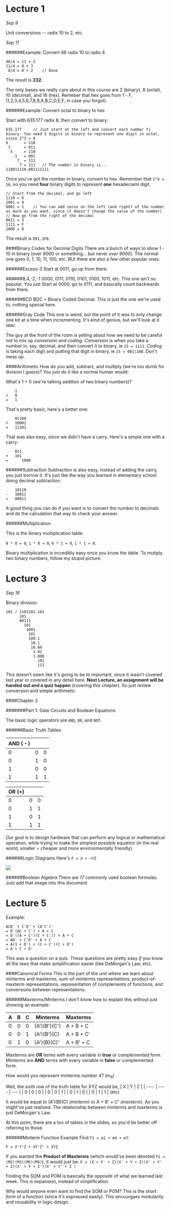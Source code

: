 Lecture 1
=========

*Sep 9*

Unit conversions -- radix 10 to 2, etc.

*Sep 11*

######Example: Convert 46 radix 10 to radix 4
```
46/4 = 11 + 2
11/4 = 8 + 3
 8/4 = 0 + 2	// Done
```

The result is **232**.

The only bases we really care about in this course are 2 (binary), 8 (octal), 10 (decimal), and 16 (hex). Remeber that hex goes from 1 - F, (1,2,3,4,5,6,7,8,9,A,B,C,D,E,F, in case you forgot).

######Example: Convert octal to binary to hex

Start with 635.177 radix 8, then convert to binary:
```
635.177		// Just start at the left and convert each number ti binary. You need 3 digits in binary to represent one digit in octal, since 2^3 = 8
6       = 110
 3      = 011
  5     = 110
   .1   = 001
     7  = 111
      7 = 111	// The number in binary is...
110011110.001111111
```
Once you've got the number in binary, convert to hex. Remember that `2^4 = 16`, so you need **four** binary digits to represent **one** hexadeciaml digit. 
```
// Start from the decimal, and go left
1110 = D
1001 = 9
0001 = 1	// You can add zeros on the left (and right) of the number as much as you want, since it doesn't change the value of the number)
// Now go from the right of the decimal
0011 = 3
1111 = F
1000 = 8
```
The result is `D91.3F8`.

####Binary Codes for Decimal Digits
There are a bunch of ways to show 1 - 10 in binary (over 8000 or something... but never *over 9000*). The normal one goes 0, 1, 10, 11, 100, etc. BUt there are also a few other popular ones.

######Excess-3
Start at 0011, go up from there.

######8,4,-2,-1
0000, 0111, 0110, 0101, 0100, 1011, etc. This one isn't so popular. You just Start at 0000, go to 0111, and basically count backwards from there.

######BCD
BDC = Binary Coded Decimal. This is just the one we're used to, nothing special here.

######Gray Code
This one is weird, but the point of it was to only change one bit at a time when incrementing. It's kind of genius, but we'll look at it later.

The guy at the front of the room is yelling about how we need to be careful not to mix up *conversion* and *coding*. *Conversion* is when you take a number in, say, decimal, and then convert it to binary, ie `15 = 1111`. *Coding* is taking each digit and putting that digit in binary, ie `15 = 001|100`. Don't mess up.

####Arithmetic
How do you add, subtract, and multiply (we're too dumb for division I guess)? You just do it like a normal human would:

What's 1 + 0 (we're talking addition of two binary numbers)? 
```
	1
+	0
=	1
```

That's pretty basic, here's a better one:
```
	01100
+	10001
=	11101
```
That was also easy, since we didn't have a carry. Here's a simple one with a carry:
```
	011
+	101
=      1000
```

######Subtraction
Subtraction is also easy, instead of adding the carry, you just borrow it. It's just like the way you learned in elementary school doing decimal subtraction.
```
	10110
-	10011
=	00011
```

A good thing you can do if you want is to convert the number to decimals and do the calculation that way to check your answer.

######Multiplication

This is the binary multiplication table:

`0 * 0 = 0`, `1 * 0 = 0`, `0 * 1 = 0`, `1 * 1 = 0`.

Binary multiplication is incredibly easy once you know the table. To mutiply two binary numbers, follow my stupid picture:

Lecture 3
=========

*Sep 16*

Binary division:
```
101 / 1101101.101
      101
      00111
        101
         1001
          101
          100.1
           10.1
           10.00
            1.01
            1.000
              101
              111
```
This doesn't seem like it's going to be to important, since it wasn't covered last year or covered in any detail here. **Next Lecture, an assignment will be handed out and a quiz happen** (covering this chapter). So just review conversion and simple arithmetic.

####Chapter 2

#######Part 1: Gate Circuits and Boolean Equations

The basic logic operators are `AND`, `OR`, and `NOT`. 

######Basic Truth Tables

| AND (・) |  |     |
| ---- | ---- | --- |
| 0    | 0    | 0   |
| 0    | 1    | 0   |
| 1    | 0    | 0   |
| 1    | 1    | 1   |

| OR (+) |    |     |
| ---- | ---- | --- |
| 0    | 0    | 0   |
| 0    | 1    | 1   |
| 1    | 0    | 1   |
| 1    | 1    | 1   |

*Our goal* is to design hardware that can perform any logical or mathematical operation, while trying to make the simplest possible equation (in the real world, smaller = cheaper and more environmentally friendly).

######Logic Diagrams
Here's `F = X + ¬YZ`

<img src="img/ld.png" />

######Boolean Algebra
There are *17* commonly used boolean formulas. Just add that image into this document.

Lecture 5
=========

Example:
```
ACD' + C'D' + (A'C')'
= D'(AC + C') + A + C
= D'((A + C')(C + C')) + A + C
= AD' + C'D' + A + C
= A(1 + D') + (C + C')(C + D')
= A + C + D'
```

This was a question on a quiz. These questions are pretty easy *if* you know all the laws that make simplification easier (like DeMorgan's Law, etc).

####Canonical Forms
This is the part of the unit where we learn about minterms and maxterms, sum-of-minterms representations, product-of-maxterm representations, representation of complements of functions, and conversions between representations.

######Maxterms/Minterms
I don't know how to explain this without just showing an example:

| A    | B    | C   | Minterms     | Maxterms   |
| ---- | ---- | --- | ------------ | ---------- |
| 0    | 0    | 0   | (A')(B')(C') | A + B + C  |
| 0    | 0    | 1   | (A')(B')(C)  | A + B + C' |
| 0    | 1    | 0   | (A')(B)(C)'  | A + B' + C |

Maxterms are **OR** terms with every variable in **true** or complemented form.
Minterms are **AND** terms with every variable in **false** or complemented form.

How would you represent minterms number 4? (m<sub>6</sub>)

Well, the sixth row of the truth table for XYZ would be,
| X    | Y    | Z   |
| ---- | ---- | --- |
| 0    | 0    | 0   |
| 0    | 0    | 1   |
| 0    | 1    | 0   |
| 0    | 1    | 1   |
(etc)

It would be equal to (A')(B)(C) *(minterm)* or A + B' + C' *(maxterm)*. As you might've just realized. The relationship between minterms and maxterms is just DeMorgan's Law.

At this point, there are a ton of tables in the slides, so you'd be better off referring to those.

######Minterm Function Example
Find `F1 = m1 + m4 + m7`:

`F = X'Y'Z + XY'Z' + XYZ`

If you wanted the **Product of Maxterms** (which would've been denoted `F1 = (M2)(M3)(M5)(M6)`), it would just be:
`F = (X + Y' + Z)(X' + Y + Z)(X' + Y' + Z)(X' + Y + Z')(X' + Y' + Z )`

Finding the SOM and POM is basically the opposite of what we learned last week. This is expansion, instead of simplification.

Why would anyone even want to find the SOM or POM? This is the *short form* of a function (since it's expressed easily). This encourgaes modularity and reusability in logic design.
